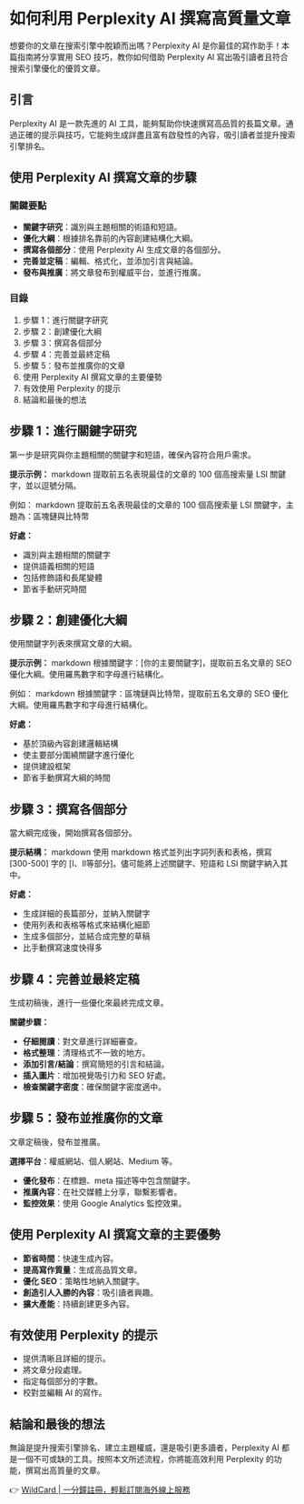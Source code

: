# 如何利用 Perplexity AI 撰寫高質量文章

想要你的文章在搜索引擎中脫穎而出嗎？Perplexity AI 是你最佳的寫作助手！本篇指南將分享實用 SEO 技巧，教你如何借助 Perplexity AI 寫出吸引讀者且符合搜索引擎優化的優質文章。

## 引言
Perplexity AI 是一款先進的 AI 工具，能夠幫助你快速撰寫高品質的長篇文章。通過正確的提示與技巧，它能夠生成詳盡且富有啟發性的內容，吸引讀者並提升搜索引擎排名。

## 使用 Perplexity AI 撰寫文章的步驟

### 關鍵要點
- **關鍵字研究**：識別與主題相關的術語和短語。
- **優化大綱**：根據排名靠前的內容創建結構化大綱。
- **撰寫各個部分**：使用 Perplexity AI 生成文章的各個部分。
- **完善並定稿**：編輯、格式化，並添加引言與結論。
- **發布與推廣**：將文章發布到權威平台，並進行推廣。

### 目錄
1. 步驟 1：進行關鍵字研究
2. 步驟 2：創建優化大綱
3. 步驟 3：撰寫各個部分
4. 步驟 4：完善並最終定稿
5. 步驟 5：發布並推廣你的文章
6. 使用 Perplexity AI 撰寫文章的主要優勢
7. 有效使用 Perplexity 的提示
8. 結論和最後的想法

## 步驟 1：進行關鍵字研究
第一步是研究與你主題相關的關鍵字和短語，確保內容符合用戶需求。

**提示示例：**
markdown
提取前五名表現最佳的文章的 100 個高搜索量 LSI 關鍵字，並以逗號分隔。

例如：
markdown
提取前五名表現最佳的文章的 100 個高搜索量 LSI 關鍵字，主題為：區塊鏈與比特幣


**好處：**
- 識別與主題相關的關鍵字
- 提供語義相關的短語
- 包括修飾語和長尾變體
- 節省手動研究時間

## 步驟 2：創建優化大綱
使用關鍵字列表來撰寫文章的大綱。

**提示示例：**
markdown
根據關鍵字：[你的主要關鍵字]，提取前五名文章的 SEO 優化大綱。使用羅馬數字和字母進行結構化。

例如：
markdown
根據關鍵字：區塊鏈與比特幣，提取前五名文章的 SEO 優化大綱。使用羅馬數字和字母進行結構化。


**好處：**
- 基於頂級內容創建邏輯結構
- 使主要部分圍繞關鍵字進行優化
- 提供建設框架
- 節省手動撰寫大綱的時間

## 步驟 3：撰寫各個部分
當大綱完成後，開始撰寫各個部分。

**提示結構：**
markdown
使用 markdown 格式並列出字詞列表和表格，撰寫 [300-500] 字的 [I、II等部分]。儘可能將上述關鍵字、短語和 LSI 關鍵字納入其中。


**好處：**
- 生成詳細的長篇部分，並納入關鍵字
- 使用列表和表格等格式來結構化細節
- 生成多個部分，並結合成完整的草稿
- 比手動撰寫速度快得多

## 步驟 4：完善並最終定稿
生成初稿後，進行一些優化來最終完成文章。

**關鍵步驟：**
- **仔細閱讀**：對文章進行詳細審查。
- **格式整理**：清理格式不一致的地方。
- **添加引言/結論**：撰寫簡短的引言和結論。
- **插入圖片**：增加視覺吸引力和 SEO 好處。
- **檢查關鍵字密度**：確保關鍵字密度適中。

## 步驟 5：發布並推廣你的文章
文章定稿後，發布並推廣。

**選擇平台**：權威網站、個人網站、Medium 等。
- **優化發布**：在標題、meta 描述等中包含關鍵字。
- **推廣內容**：在社交媒體上分享，聯繫影響者。
- **監控效果**：使用 Google Analytics 監控效果。

## 使用 Perplexity AI 撰寫文章的主要優勢
- **節省時間**：快速生成內容。
- **提高寫作質量**：生成高品質文章。
- **優化 SEO**：策略性地納入關鍵字。
- **創造引人入勝的內容**：吸引讀者興趣。
- **擴大產能**：持續創建更多內容。

## 有效使用 Perplexity 的提示
- 提供清晰且詳細的提示。
- 將文章分段處理。
- 指定每個部分的字數。
- 校對並編輯 AI 的寫作。

## 結論和最後的想法
無論是提升搜索引擎排名、建立主題權威，還是吸引更多讀者，Perplexity AI 都是一個不可或缺的工具。按照本文所述流程，你將能高效利用 Perplexity 的功能，撰寫出高質量的文章。

👉 [WildCard | 一分鐘註冊，輕鬆訂閱海外線上服務](https://bbtdd.com/WildCard)